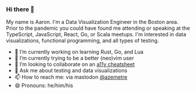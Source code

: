 ### Hi there 👋

My name is Aaron. I'm a Data Visualization Engineer in the Boston area. Prior to the pandemic you could have found me attending or speaking at the TypeScript, JavaScript, React, Go, or Scala meetups. I'm interested in data visualizations, functional programming, and all types of testing.

- 🔭 I’m currently working on learning Rust, Go, and Lua
- 🌱 I’m currently trying to be a better (neo)vim user
- 👯 I’m looking to collaborate on an [a11y cheatsheet](https://github.com/azemetre/web-a11y-cheatsheet)
- 💬 Ask me about testing and data visualizations
- 📫 How to reach me: via mastodon [@azemetre](https://fosstodon.org/@azemetre)
- 😄 Pronouns: he/him/his
